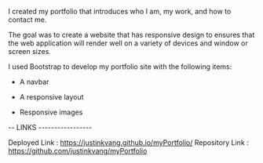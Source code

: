I created my portfolio that introduces who I am, my work, and how to contact me.

The goal was to create a website that has responsive design to ensures that the web application will render well on a variety of devices and window or screen sizes.

I used Bootstrap to develop my portfolio site with the following items:

   * A navbar

   * A responsive layout

   * Responsive images


-- LINKS -----------------

Deployed Link : https://justinkvang.github.io/myPortfolio/
Repository Link : https://github.com/justinkvang/myPortfolio
